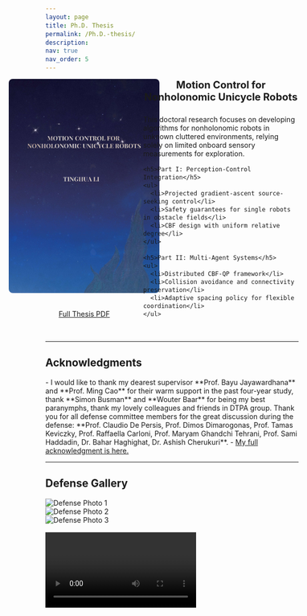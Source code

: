```yaml
---
layout: page
title: Ph.D. Thesis
permalink: /Ph.D.-thesis/
description: 
nav: true
nav_order: 5
---
```


<style>
  .thesis-header {
    display: flex;
    gap: 40px;
    align-items: flex-start;
    margin-bottom: 2rem;
  }
  .thesis-left {
    flex: 1;
    min-width: 0;
    display: flex;
    flex-direction: column;
    align-items: center;
  }
  .thesis-image img {
    max-width: 300px;
    height: auto;
    border-radius: 0.5rem;
    margin-bottom: 1rem;
  }
  .thesis-title {
    text-align: center;
    font-size: 1.25rem;
    font-weight: bold;
    margin-bottom: 1.5rem;
  }
  .thesis-text {
    flex: 2;
    min-width: 0;
  }
  @media (max-width: 768px) {
    .thesis-header {
      flex-direction: column;
      gap: 20px;
    }
    .thesis-left {
      align-items: center;
    }
  }
  .gallery-row {
    margin-bottom: 1rem;
  }
</style>

<!-- Thesis Summary Section -->
<div class="thesis-header">
  <div class="thesis-left">
    <div class="thesis-image">
      <img src="/assets/img/cover.jpg" class="img-fluid rounded" alt="Thesis Cover">
    </div>
    <p class="text-center">
      <a href="https://research.rug.nl/en/publications/motion-control-for-nonholonomic-unicycle-robots" class="btn btn-primary">Full Thesis PDF</a>
    </p>
  </div>

  <div class="thesis-text">
        <div class="thesis-title">
      Motion Control for Nonholonomic Unicycle Robots
    </div>
    <p>This doctoral research focuses on developing algorithms for nonholonomic robots in unknown cluttered environments, relying solely on limited onboard sensory measurements for exploration.</p>

    <h5>Part I: Perception-Control Integration</h5>
    <ul>
      <li>Projected gradient-ascent source-seeking control</li>
      <li>Safety guarantees for single robots in obstacle fields</li>
      <li>CBF design with uniform relative degree</li>
    </ul>

    <h5>Part II: Multi-Agent Systems</h5>
    <ul>
      <li>Distributed CBF-QP framework</li>
      <li>Collision avoidance and connectivity preservation</li>
      <li>Adaptive spacing policy for flexible coordination</li>
    </ul>
  </div>
</div>

<hr>

<!-- Acknowledgments Section -->
<h2>Acknowledgments</h2>
- I would like to thank my dearest supervisor **Prof. Bayu Jayawardhana** and **Prof. Ming Cao** for their warm support in the past four-year study, thank  **Simon Busman** and **Wouter Baar** for being my best paranymphs, thank my lovely colleagues and friends in DTPA group. Thank you for all defense committee members for the great discussion during the defense: **Prof. Claudio De Persis, Prof. Dimos Dimarogonas, Prof. Tamas Keviczky, Prof. Raffaella Carloni, Prof. Maryam Ghandchi Tehrani, Prof. Sami Haddadin, Dr. Bahar Haghighat, Dr. Ashish Cherukuri**. 
- <a href="/assets/pdf/acknowledge.pdf"  target = "_blank"> My full acknowledgment is here. </a>

<hr>

<!-- Defense Gallery Section -->
<h2>Defense Gallery</h2>

<div class="row gallery-row">
  <div class="col-sm-4 mb-3">
    <img src="/assets/img/news/phd_1.jpg" class="img-fluid rounded" alt="Defense Photo 1">
  </div>
  <div class="col-sm-4 mb-3">
    <img src="/assets/img/news/phd.jpg" class="img-fluid rounded" alt="Defense Photo 2">
  </div>
  <div class="col-sm-4 mb-3">
    <img src="/assets/img/news/phd_3.jpg" class="img-fluid rounded" alt="Defense Photo 3">
  </div>
</div>

<div class="mt-3">
  <video controls class="img-fluid rounded w-100">
    <source src="/assets/video/defence.mp4" type="video/mp4">
    Your browser does not support the video tag.
  </video>
</div>